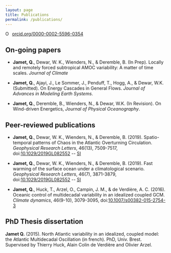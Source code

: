 ```yaml
---
layout: page
title: Publications
permalink: /publications/
---
```


<a href="https://orcid.org/0000-0002-5596-0354" target="orcid.widget" rel="noopener noreferrer" style="vertical-align:top;"><img src="https://orcid.org/sites/default/files/images/orcid_16x16.png" style="width:1em;margin-right:.5em;" alt="ORCID iD icon">orcid.org/0000-0002-5596-0354</a>


## On-going papers
 - **Jamet, Q.**, Dewar, W. K., Wienders, N., & Deremble, B. (In Prep). Locally and remotely forced subtropical AMOC variability: A matter of time scales. *Journal of Climate*

 - **Jamet, Q.**, Ajayi, J., Le Sommer, J., Penduff, T., Hogg, A., & Dewar, W.K. (Submitted). On Energy Cascades in General Flows. *Journal of Advances in Modeling Earth Systems*.

 - **Jamet, Q.**, Deremble, B., Wienders, N., & Dewar, W.K. (In Revision). On Wind-driven Energetics, *Journal of Physical Oceanography*.

## Peer-reviewed publications
 - **Jamet, Q.**, Dewar, W. K., Wienders, N., & Deremble, B. (2019). Spatio-temporal patterns of Chaos in the Atlantic Overturning Circulation. *Geophysical Research Letters*, 46(13), 7509-7517, doi:[10.1029/2019GL082552](http://ocean.fsu.edu/~qjamet/share/files/Jamet_etal_GRL2019b.pdf) -- [SI](http://ocean.fsu.edu/~qjamet/share/files/Jamet_etal_GRL2019b_SI.pdf)

 - **Jamet, Q.**, Dewar, W. K., Wienders, N., & Deremble, B. (2019). Fast warming of the surface ocean under a climatological scenario. *Geophysical Research Letters*, 46(7), 3871-3879, doi:[10.1029/2019GL082552](http://ocean.fsu.edu/~qjamet/share/files/Jamet_etal_GRL2019.pdf) -- [SI](http://ocean.fsu.edu/~qjamet/share/files/Jamet_etal_GRL2019_SI.pdf)

 - **Jamet, Q.**, Huck, T., Arzel, O., Campin, J. M., & de Verdière, A. C. (2016). Oceanic control of multidecadal variability in an idealized coupled GCM. *Climate dynamics*, 46(9-10), 3079-3095, doi:[10.1007/s00382-015-2754-3](http://ocean.fsu.edu/~qjamet/share/files/Jamet_etal_CD2015.pdf)

## PhD Thesis dissertation
**Jamet Q.**  (2015). North Atlantic variability in an idealized, coupled model: the Atlantic Multidecadal Oscillation  (in french). PhD, Univ. Brest. Supervised by Thierry Huck, Alain Colin de Verdière and Olivier Arzel.
